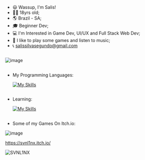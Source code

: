 - 😃 Wassup, I'm Salis!
- 👨‍🦱 18yrs old;
- 🌎 Brazil - SA;
- 🎓 Beginner Dev;
- 💻 I'm Interested in Game Dev, UI/UX and Full Stack Web Dev;
- 🤩 I like to play some games and listen to music;
- 📞 salissilvasegundo@gmail.com
  
##
  
 ![image](https://github.com/user-attachments/assets/3e352f57-3cf8-4e06-abd5-3a6507f85536)

##
  
  
- My Programming Languages:
  
  [![My Skills](https://skillicons.dev/icons?i=js,html,css)](https://skillicons.dev)

##

- Learning:

  [![My Skills](https://skillicons.dev/icons?i=unity,unreal,py,spring,java,postgres)](https://skillicons.dev)

##

- Some of my Games On Itch.io:

 ![image](https://github.com/user-attachments/assets/c60ef964-f160-4103-bc22-9d7a937d16de)

  https://svnl1nx.itch.io/


  ![SVNL1NX](https://github.com/user-attachments/assets/5bc986c3-c631-405f-8eec-945c876bf13f)


  
<!---
SalisSilva337/SalisSilva337 is a ✨ special ✨ repository because its `README.md` (this file) appears on your GitHub profile.
You can click the Preview link to take a look at your changes.
--->
